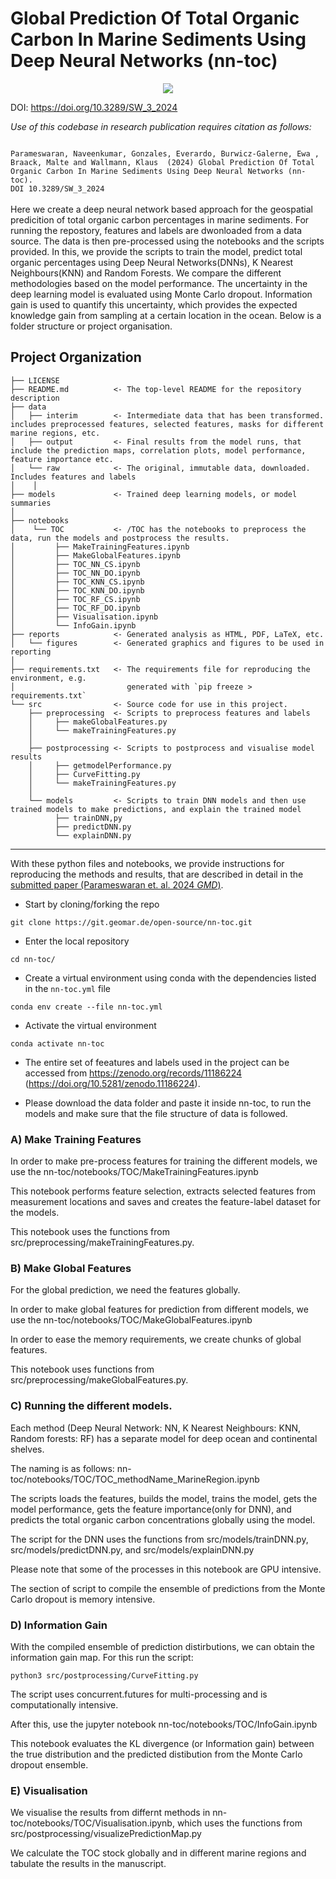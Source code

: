 

# Global Prediction Of Total Organic Carbon In Marine Sediments Using Deep Neural Networks (nn-toc)
<p align="center">
<img align="center" src="notebooks/TOC/preprocessed/TOCPercent.png">
</p>

DOI: https://doi.org/10.3289/SW_3_2024

*Use of this codebase in research publication requires citation as follows:*

<code>
Parameswaran, Naveenkumar, Gonzales, Everardo, Burwicz-Galerne, Ewa , Braack, Malte and Wallmann, Klaus  (2024) Global Prediction Of Total Organic Carbon In Marine Sediments Using Deep Neural Networks (nn-toc).
DOI 10.3289/SW_3_2024
</code>

<br>
Here we create a deep neural network based approach for the geospatial predicition of total organic carbon percentages in marine sediments. For running the 
repostory, features and labels are dwonloaded from a data source. The data is then pre-processed using the notebooks and the scripts provided. In this, we 
provide the scripts to train the model, predict total organic percentages using Deep Neural Networks(DNNs), K Nearest Neighbours(KNN) and Random Forests. 
We compare the different methodologies based on the model performance. The uncertainty in the deep learning model is evaluated using Monte Carlo dropout. 
Information gain is used to quantify this uncertainty, which provides the expected knowledge gain from sampling at a certain location in the ocean. Below is
a folder structure or project organisation.  

Project Organization
------------

    ├── LICENSE
    ├── README.md          <- The top-level README for the repository description
    ├── data
    │   ├── interim        <- Intermediate data that has been transformed. includes preprocessed features, selected features, masks for different marine regions, etc.
    │   ├── output         <- Final results from the model runs, that include the prediction maps, correlation plots, model performance, feature importance etc.
    │   └── raw            <- The original, immutable data, downloaded. Includes features and labels
    │    │
    ├── models             <- Trained deep learning models, or model summaries
    │
    ├── notebooks          
    │    └── TOC           <- /TOC has the notebooks to preprocess the data, run the models and postprocess the results.
    │         ├── MakeTrainingFeatures.ipynb
    │         ├── MakeGlobalFeatures.ipynb 
    │         ├── TOC_NN_CS.ipynb
    │         ├── TOC_NN_DO.ipynb
    │         ├── TOC_KNN_CS.ipynb
    │         ├── TOC_KNN_DO.ipynb
    │         ├── TOC_RF_CS.ipynb
    │         ├── TOC_RF_DO.ipynb
    │         ├── Visualisation.ipynb    
    │         └── InfoGain.ipynb
    ├── reports            <- Generated analysis as HTML, PDF, LaTeX, etc.
    │   └── figures        <- Generated graphics and figures to be used in reporting
    │
    ├── requirements.txt   <- The requirements file for reproducing the environment, e.g.
    │                         generated with `pip freeze > requirements.txt`
    └── src                <- Source code for use in this project.
        ├── preprocessing  <- Scripts to preprocess features and labels
        │     ├── makeGlobalFeatures.py
        │     └── makeTrainingFeatures.py
        │
        ├── postprocessing <- Scripts to postprocess and visualise model results
        │     ├── getmodelPerformance.py
        │     ├── CurveFitting.py
        │     └── makeTrainingFeatures.py
        │
        └── models         <- Scripts to train DNN models and then use trained models to make predictions, and explain the trained model
              ├── trainDNN,py
              ├── predictDNN.py
              └── explainDNN.py              



--------
With these python files and notebooks, we provide instructions for reproducing the methods and results, that are described in detail in the [submitted paper (Parameswaran et. al. 2024 _GMD_)](https://www.egucopernicus.com/xxxxxxx).

* Start by cloning/forking the repo
``` 
git clone https://git.geomar.de/open-source/nn-toc.git
```

* Enter the local repository

```
cd nn-toc/
```

* Create a virtual environment using conda with the dependencies listed in the `nn-toc.yml` file

```
conda env create --file nn-toc.yml
```

* Activate the virtual environment

```
conda activate nn-toc
```



* The entire set of feeatures and labels used in the project can be accessed from https://zenodo.org/records/11186224 (https://doi.org/10.5281/zenodo.11186224). 


* Please download the data folder and paste it inside nn-toc, to run the models and make sure that the file structure of data is followed.




### A)  Make Training Features
In order to make pre-process features for training the different models, we use the nn-toc/notebooks/TOC/MakeTrainingFeatures.ipynb

This notebook performs feature selection, extracts selected features from measurement locations and saves and creates the feature-label dataset for the models. 

This notebook uses the functions from src/preprocessing/makeTrainingFeatures.py.



### B)  Make Global Features

For the global prediction, we need the features globally.

In order to make global features for prediction from different models, we use the nn-toc/notebooks/TOC/MakeGlobalFeatures.ipynb

In order to ease the memory requirements, we create chunks of global features.

This notebook uses functions from src/preprocessing/makeGlobalFeatures.py.


### C)  Running the different models.

Each method (Deep Neural Network: NN, K Nearest Neighbours: KNN, Random forests: RF) has a separate model for deep ocean and continental shelves. 

The naming is as follows: nn-toc/notebooks/TOC/TOC_methodName_MarineRegion.ipynb

The scripts loads the features, builds the model, trains the model, gets the model performance, gets the feature importance(only for DNN), and predicts 
the total organic carbon concentrations globally using the model.

The script for the DNN uses the functions from src/models/trainDNN.py, src/models/predictDNN.py, and src/models/explainDNN.py

Please note that some of the processes in this notebook are GPU intensive.

The section of script to compile the ensemble of predictions from the Monte Carlo dropout is memory intensive.

### D)  Information Gain 

With the compiled ensemble of prediction distirbutions, we can obtain the information gain map. For this run the script:

```
python3 src/postprocessing/CurveFitting.py
```

The script uses concurrent.futures for multi-processing and is computationally intensive.

After this, use the jupyter notebook nn-toc/notebooks/TOC/InfoGain.ipynb

This notebook evaluates the KL divergence (or Information gain) between the true distribution and the predicted distibution from the Monte Carlo dropout ensemble. 



### E)  Visualisation

We visualise the results from differnt methods in nn-toc/notebooks/TOC/Visualisation.ipynb, which uses the functions from src/postprocessing/visualizePredictionMap.py

We calculate the TOC stock globally and in different marine regions and tabulate the results in the manuscript.
